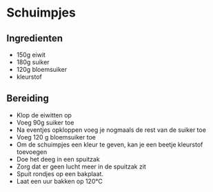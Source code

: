 # Schuimpjes
## Ingredienten
* 150g eiwit
* 180g suiker
* 120g bloemsuiker
* kleurstof

## Bereiding
* Klop de eiwitten op
* Voeg 90g suiker toe
* Na eventjes opkloppen voeg je nogmaals de rest van de suiker toe
* Voeg 120 g bloemsuiker toe
* Om de schuimpjes een kleur te geven, kan je een beetje kleurstof toevoegen
* Doe het deeg in een spuitzak
* Zorg dat er geen lucht meer in de spuitzak zit
* Spuit rondjes op een bakplaat.
* Laat een uur bakken op 120°C
